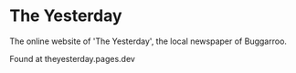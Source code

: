 # The Yesterday

The online website of 'The Yesterday', the local newspaper of Buggarroo.

Found at theyesterday.pages.dev
